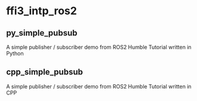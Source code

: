 # ffi3_intp_ros2
## py_simple_pubsub
A simple publisher / subscriber demo from ROS2 Humble Tutorial written in Python

## cpp_simple_pubsub
A simple publisher / subscriber demo from ROS2 Humble Tutorial written in CPP